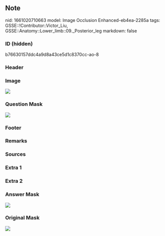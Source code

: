 ## Note
nid: 1661020710663
model: Image Occlusion Enhanced-eb4ea-2285a
tags: GSSE::!Contributor::Victor_Liu, GSSE::Anatomy::Lower_limb::09._Posterior_leg
markdown: false

### ID (hidden)
b76630157ddc4a9d8a43ce5d1c8370cc-ao-8

### Header


### Image
<img src="tmp24eevai0.png">

### Question Mask
<img src="b76630157ddc4a9d8a43ce5d1c8370cc-ao-8-Q.svg">

### Footer


### Remarks


### Sources


### Extra 1


### Extra 2


### Answer Mask
<img src="b76630157ddc4a9d8a43ce5d1c8370cc-ao-8-A.svg">

### Original Mask
<img src="b76630157ddc4a9d8a43ce5d1c8370cc-ao-O.svg">
